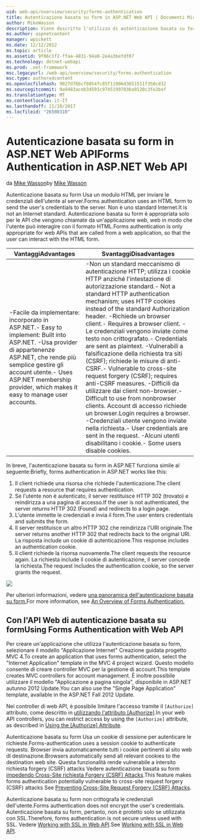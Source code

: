 ```yaml
---
uid: web-api/overview/security/forms-authentication
title: Autenticazione basata su form in ASP.NET Web API | Documenti Microsoft
author: MikeWasson
description: Viene descritto l'utilizzo di autenticazione basata su form in ASP.NET Web API.
ms.author: aspnetcontent
manager: wpickett
ms.date: 12/12/2012
ms.topic: article
ms.assetid: 9f06c1f2-ffaa-4831-94a0-2e4a3befdf07
ms.technology: dotnet-webapi
ms.prod: .net-framework
msc.legacyurl: /web-api/overview/security/forms-authentication
msc.type: authoredcontent
ms.openlocfilehash: 9027d76bcf8854fc85f11906d3651511f350cd32
ms.sourcegitcommit: 9a9483aceb34591c97451997036a9120c3fe2baf
ms.translationtype: MT
ms.contentlocale: it-IT
ms.lasthandoff: 11/10/2017
ms.locfileid: "26508310"
---
```

<a name="forms-authentication-in-aspnet-web-api"></a><span data-ttu-id="fd6d1-103">Autenticazione basata su form in ASP.NET Web API</span><span class="sxs-lookup"><span data-stu-id="fd6d1-103">Forms Authentication in ASP.NET Web API</span></span>
====================
<span data-ttu-id="fd6d1-104">da [Mike Wasson](https://github.com/MikeWasson)</span><span class="sxs-lookup"><span data-stu-id="fd6d1-104">by [Mike Wasson](https://github.com/MikeWasson)</span></span>

<span data-ttu-id="fd6d1-105">Autenticazione basata su form Usa un modulo HTML per inviare le credenziali dell'utente al server.</span><span class="sxs-lookup"><span data-stu-id="fd6d1-105">Forms authentication uses an HTML form to send the user's credentials to the server.</span></span> <span data-ttu-id="fd6d1-106">Non è uno standard Internet.</span><span class="sxs-lookup"><span data-stu-id="fd6d1-106">It is not an Internet standard.</span></span> <span data-ttu-id="fd6d1-107">Autenticazione basata su form è appropriata solo per le API che vengono chiamate da un'applicazione web, web in modo che l'utente può interagire con il formato HTML.</span><span class="sxs-lookup"><span data-stu-id="fd6d1-107">Forms authentication is only appropriate for web APIs that are called from a web application, so that the user can interact with the HTML form.</span></span>

| <span data-ttu-id="fd6d1-108">Vantaggi</span><span class="sxs-lookup"><span data-stu-id="fd6d1-108">Advantages</span></span> | <span data-ttu-id="fd6d1-109">Svantaggi</span><span class="sxs-lookup"><span data-stu-id="fd6d1-109">Disadvantages</span></span> |
| --- | --- |
| <span data-ttu-id="fd6d1-110">-Facile da implementare: incorporato in ASP.NET.</span><span class="sxs-lookup"><span data-stu-id="fd6d1-110">- Easy to implement: Built into ASP.NET.</span></span> <span data-ttu-id="fd6d1-111">-Usa provider di appartenenze ASP.NET, che rende più semplice gestire gli account utente.</span><span class="sxs-lookup"><span data-stu-id="fd6d1-111">- Uses ASP.NET membership provider, which makes it easy to manage user accounts.</span></span> | <span data-ttu-id="fd6d1-112">-Non un standard meccanismo di autenticazione HTTP; utilizza i cookie HTTP anziché l'intestazione di autorizzazione standard.</span><span class="sxs-lookup"><span data-stu-id="fd6d1-112">- Not a standard HTTP authentication mechanism; uses HTTP cookies instead of the standard Authorization header.</span></span> <span data-ttu-id="fd6d1-113">-Richiede un browser client.</span><span class="sxs-lookup"><span data-stu-id="fd6d1-113">- Requires a browser client.</span></span> <span data-ttu-id="fd6d1-114">-Le credenziali vengono inviate come testo non crittografato.</span><span class="sxs-lookup"><span data-stu-id="fd6d1-114">- Credentials are sent as plaintext.</span></span> <span data-ttu-id="fd6d1-115">-Vulnerabili a falsificazione della richiesta tra siti (CSRF); richiede le misure di anti-CSRF.</span><span class="sxs-lookup"><span data-stu-id="fd6d1-115">- Vulnerable to cross-site request forgery (CSRF); requires anti-CSRF measures.</span></span> <span data-ttu-id="fd6d1-116">-Difficili da utilizzare dai client non-browser.</span><span class="sxs-lookup"><span data-stu-id="fd6d1-116">- Difficult to use from nonbrowser clients.</span></span> <span data-ttu-id="fd6d1-117">Account di accesso richiede un browser.</span><span class="sxs-lookup"><span data-stu-id="fd6d1-117">Login requires a browser.</span></span> <span data-ttu-id="fd6d1-118">-Credenziali utente vengono inviate nella richiesta.</span><span class="sxs-lookup"><span data-stu-id="fd6d1-118">- User credentials are sent in the request.</span></span> <span data-ttu-id="fd6d1-119">-Alcuni utenti disabilitano i cookie.</span><span class="sxs-lookup"><span data-stu-id="fd6d1-119">- Some users disable cookies.</span></span> |

<span data-ttu-id="fd6d1-120">In breve, l'autenticazione basata su form in ASP.NET funziona simile al seguente:</span><span class="sxs-lookup"><span data-stu-id="fd6d1-120">Briefly, forms authentication in ASP.NET works like this:</span></span>

1. <span data-ttu-id="fd6d1-121">Il client richiede una risorsa che richiede l'autenticazione.</span><span class="sxs-lookup"><span data-stu-id="fd6d1-121">The client requests a resource that requires authentication.</span></span>
2. <span data-ttu-id="fd6d1-122">Se l'utente non è autenticato, il server restituisce HTTP 302 (trovato) e reindirizza a una pagina di accesso.</span><span class="sxs-lookup"><span data-stu-id="fd6d1-122">If the user is not authenticated, the server returns HTTP 302 (Found) and redirects to a login page.</span></span>
3. <span data-ttu-id="fd6d1-123">L'utente immette le credenziali e invia il form.</span><span class="sxs-lookup"><span data-stu-id="fd6d1-123">The user enters credentials and submits the form.</span></span>
4. <span data-ttu-id="fd6d1-124">Il server restituisce un altro HTTP 302 che reindirizza l'URI originale.</span><span class="sxs-lookup"><span data-stu-id="fd6d1-124">The server returns another HTTP 302 that redirects back to the original URI.</span></span> <span data-ttu-id="fd6d1-125">La risposta include un cookie di autenticazione.</span><span class="sxs-lookup"><span data-stu-id="fd6d1-125">This response includes an authentication cookie.</span></span>
5. <span data-ttu-id="fd6d1-126">Il client richiede la risorsa nuovamente.</span><span class="sxs-lookup"><span data-stu-id="fd6d1-126">The client requests the resource again.</span></span> <span data-ttu-id="fd6d1-127">La richiesta include il cookie di autenticazione, il server concede la richiesta.</span><span class="sxs-lookup"><span data-stu-id="fd6d1-127">The request includes the authentication cookie, so the server grants the request.</span></span>

![](forms-authentication/_static/image1.png)

<span data-ttu-id="fd6d1-128">Per ulteriori informazioni, vedere [una panoramica dell'autenticazione basata su form.](../../../web-forms/overview/older-versions-security/introduction/an-overview-of-forms-authentication-cs.md)</span><span class="sxs-lookup"><span data-stu-id="fd6d1-128">For more information, see [An Overview of Forms Authentication.](../../../web-forms/overview/older-versions-security/introduction/an-overview-of-forms-authentication-cs.md)</span></span>

## <a name="using-forms-authentication-with-web-api"></a><span data-ttu-id="fd6d1-129">Con l'API Web di autenticazione basata su form</span><span class="sxs-lookup"><span data-stu-id="fd6d1-129">Using Forms Authentication with Web API</span></span>

<span data-ttu-id="fd6d1-130">Per creare un'applicazione che utilizza l'autenticazione basata su form, selezionare il modello "Applicazione Internet" Creazione guidata progetto MVC 4.</span><span class="sxs-lookup"><span data-stu-id="fd6d1-130">To create an application that uses forms authentication, select the "Internet Application" template in the MVC 4 project wizard.</span></span> <span data-ttu-id="fd6d1-131">Questo modello consente di creare controller MVC per la gestione di account.</span><span class="sxs-lookup"><span data-stu-id="fd6d1-131">This template creates MVC controllers for account management.</span></span> <span data-ttu-id="fd6d1-132">È inoltre possibile utilizzare il modello "Applicazione a pagina singola", disponibile in ASP.NET autunno 2012 Update.</span><span class="sxs-lookup"><span data-stu-id="fd6d1-132">You can also use the "Single Page Application" template, available in the ASP.NET Fall 2012 Update.</span></span>

<span data-ttu-id="fd6d1-133">Nei controller di web API, è possibile limitare l'accesso tramite il `[Authorize]` attributo, come descritto in [utilizzando l'attributo [Authorize]](authentication-and-authorization-in-aspnet-web-api.md#auth3).</span><span class="sxs-lookup"><span data-stu-id="fd6d1-133">In your web API controllers, you can restrict access by using the `[Authorize]` attribute, as described in [Using the [Authorize] Attribute](authentication-and-authorization-in-aspnet-web-api.md#auth3).</span></span>

<span data-ttu-id="fd6d1-134">Autenticazione basata su form Usa un cookie di sessione per autenticare le richieste.</span><span class="sxs-lookup"><span data-stu-id="fd6d1-134">Forms-authentication uses a session cookie to authenticate requests.</span></span> <span data-ttu-id="fd6d1-135">Browser invia automaticamente tutti i cookie pertinenti al sito web di destinazione.</span><span class="sxs-lookup"><span data-stu-id="fd6d1-135">Browsers automatically send all relevant cookies to the destination web site.</span></span> <span data-ttu-id="fd6d1-136">Questa funzionalità rende vulnerabile a intersito richiesta forgery (CSRF) attacks Vedere autenticazione basata su form [impedendo Cross-Site richiesta Forgery (CSRF) Attacks](preventing-cross-site-request-forgery-csrf-attacks.md).</span><span class="sxs-lookup"><span data-stu-id="fd6d1-136">This feature makes forms authentication potentially vulnerable to cross-site request forgery (CSRF) attacks See [Preventing Cross-Site Request Forgery (CSRF) Attacks](preventing-cross-site-request-forgery-csrf-attacks.md).</span></span>

<span data-ttu-id="fd6d1-137">Autenticazione basata su form non crittografa le credenziali dell'utente.</span><span class="sxs-lookup"><span data-stu-id="fd6d1-137">Forms authentication does not encrypt the user's credentials.</span></span> <span data-ttu-id="fd6d1-138">Autenticazione basata su form, pertanto, non è protetto solo se utilizzata con SSL.</span><span class="sxs-lookup"><span data-stu-id="fd6d1-138">Therefore, forms authentication is not secure unless used with SSL.</span></span> <span data-ttu-id="fd6d1-139">Vedere [Working with SSL in Web API](working-with-ssl-in-web-api.md).</span><span class="sxs-lookup"><span data-stu-id="fd6d1-139">See [Working with SSL in Web API](working-with-ssl-in-web-api.md).</span></span>
